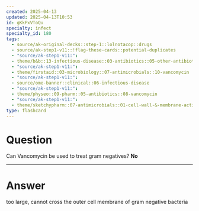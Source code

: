 ```yaml
---
created: 2025-04-13
updated: 2025-04-13T10:53
id: gKkPxVToQu
specialty: infect
specialty_id: 180
tags:
  - source/ak-original-decks::step-1::lolnotacop::drugs
  - source/ak-step1-v11::!flag-these-cards::potential-duplicates
  - "source/ak-step1-v11:": 
  - theme/b&b::13-infectious-disease::03-antibiotics::05-other-antibiotics
  - "source/ak-step1-v11:": 
  - theme/firstaid::03-microbiology::07-antimicrobials::10-vancomycin
  - "source/ak-step1-v11:": 
  - source/ome-banner::clinical::06-infectious-disease
  - "source/ak-step1-v11:": 
  - theme/physeo::09-pharm::05-antibiotics::08-vancomycin
  - "source/ak-step1-v11:": 
  - theme/sketchypharm::07-antimicrobials::01-cell-wall-&-membrane-active-antibiotics::06-vancomycin"
type: flashcard
---
```


# Question
Can Vancomycin be used to treat gram negatives?   **No**

---

# Answer
too large, cannot cross the outer cell membrane of gram negative bacteria